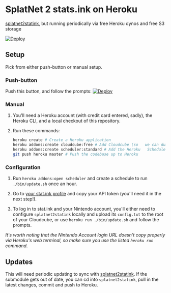 # SplatNet 2 stats.ink on Heroku

[splatnet2statink](https://github.com/frozenpandaman/splatnet2statink), but running periodically via free Heroku dynos and free S3 storage

[![Deploy](https://www.herokucdn.com/deploy/button.png)](https://heroku.com/deploy)

## Setup

Pick from either push-button or manual setup.

### Push-button

Push this button, and follow the prompts: [![Deploy](https://www.herokucdn.com/deploy/button.png)](https://heroku.com/deploy)

### Manual

1. You'll need a Heroku account (with credit card entered, sadly), the Heroku CLI, and a local checkout of this repository.

1. Run these commands:
   ```bash
   heroku create # Create a Heroku application
   heroku addons:create cloudcube:free # Add Cloudcube (so   we can dump configuration in S3)
   heroku addons:create scheduler:standard # Add the Heroku   Scheduler (so we can sync periodically)
   git push heroku master # Push the codebase up to Heroku
   ```

### Configuration

1. Run `heroku addons:open scheduler` and create a schedule to run `./bin/update.sh` once an hour.

1. Go to [your stat.ink profile](https://stat.ink/profile) and copy your API token (you'll need it in the next step!).

1. To log in to stat.ink and your Nintendo account, you'll either need to configure `splatnet2statink` locally and upload its `config.txt` to the root of your Cloudcube, or use `heroku run ./bin/update.sh` and follow the prompts.

_It's worth noting that the Nintendo Account login URL doesn't copy properly via Heroku's web terminal, so make sure you use the listed `heroku run` command._

## Updates

This will need periodic updating to sync with [splatnet2statink](https://github.com/frozenpandaman/splatnet2statink). If the submodule gets out of date, you can cd into `splatnet2statink`, pull in the latest changes, commit and push to Heroku.
